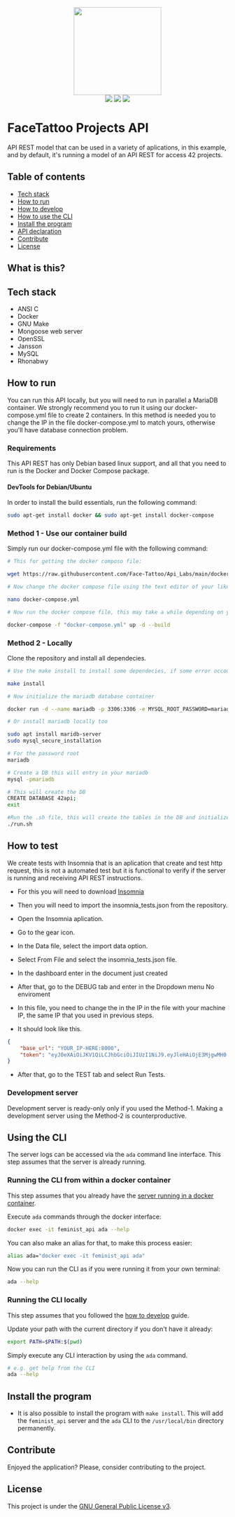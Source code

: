 <div>
  <div align="center">
    <img src="https://avatars.githubusercontent.com/u/91300229?s=400&u=9519ad33ea9af71ef9b8f4d249fd3155a89ab84c&v=4" width="200px">
    <div align="center">
     <img src="https://img.shields.io/github/workflow/status/vcwild/feminist-api/build-test-pipeline" />
     <img src="https://img.shields.io/tokei/lines/github/vcwild/feminist-api"/>
     <img src="https://img.shields.io/github/license/vcwild/feminist-api" />
    </div>
  </div>
</div>

# FaceTattoo Projects API

API REST model that can be used in a variety of aplications, in this example, and by default, it's running a model of an API REST for access 42 projects. 

## Table of contents

- [Tech stack](#tech-stack)
- [How to run](#how-to-run)
- [How to develop](#development-builds)
- [How to use the CLI](#using-the-cli)
- [Install the program](#install-the-program)
- [API declaration](docs/api.md)
- [Contribute](#contribute)
- [License](#LICENSE)

## What is this?

## Tech stack

- ANSI C
- Docker
- GNU Make
- Mongoose web server
- OpenSSL
- Jansson
- MySQL
- Rhonabwy

## How to run

You can run this API locally, but you will need to run in parallel a MariaDB container. We strongly recommend you to run it using our docker-compose.yml file to create 2 containers. In this method is needed you to change the IP in the file docker-compose.yml to match yours, otherwise you'll have database connection problem. 

### Requirements

This API REST has only Debian based linux support, and all that you need to run is the Docker and Docker Compose package.

#### DevTools for Debian/Ubuntu

In order to install the build essentials, run the following command:

```sh
sudo apt-get install docker && sudo apt-get install docker-compose
```

### Method 1 - Use our container build

 Simply run our docker-compose.yml file with the following command:

```sh
# This for getting the docker composo file:

wget https://raw.githubusercontent.com/Face-Tattoo/Api_Labs/main/docker-compose.yml\?token\=GHSAT0AAAAAABRADJ3ZMAQ7E3OQUC3FZZBMYQ3WKJQ -o docker-compose.yml

# Now change the docker compose file using the text editor of your like, in this example we will use vim. 

nano docker-compose.yml

# Now run the docker compose file, this may take a while depending on your internet connection. 

docker-compose -f "docker-compose.yml" up -d --build
```
### Method 2 - Locally

Clone the repository and install all dependecies.

```sh
# Use the make install to install some dependecies, if some error occour, see the list of dependecies and try to install with another method. 

make install

# Now initialize the mariadb database container

docker run -d --name mariadb -p 3306:3306 -e MYSQL_ROOT_PASSWORD=mariadb -e MYSQL_DATABASE=42api mariadb:latest

# Or install mariadb locally too

sudo apt install maridb-server
sudo mysql_secure_installation

# For the password root
mariadb

# Create a DB this will entry in your mariadb
mysql -pmariadb

# This will create the DB
CREATE DATABASE 42api;
exit

#Run the .sh file, this will create the tables in the DB and initialize the server. 
./run.sh
```

## How to test

We create tests with Insomnia that is an aplication that create and test http request, this is not a automated test but it is functional to verify if the server is running and receiving API REST instructions. 

- For this you will need to download [Insomnia](https://insomnia.rest/download)

- Then you will need to import the insomnia_tests.json from the repository.

- Open the Insomnia aplication.

- Go to the gear icon.

- In the Data file, select the import data option.

- Select From File and select the insomnia_tests.json file. 

- In the dashboard enter in the document just created

- After that, go to the DEBUG tab and enter in the Dropdown menu No enviroment

- In this file, you need to change the in the IP in the file with your machine IP, the same IP that you used in previous steps.

- It should look like this. 

```json
{
	"base_url": "YOUR_IP-HERE:8000",
	"token": "eyJ0eXAiOiJKV1QiLCJhbGciOiJIUzI1NiJ9.eyJleHAiOjE3MjgwMH0.ddOza6DgJ92OvnC5v5sx1bGW7-9wMUk5Rbey9SxELDI"
}
```

- After that, go to the TEST tab and select Run Tests. 

### Development server

Development server is ready-only only if you used the Method-1. Making a development server using the Method-2 is counterproductive.

## Using the CLI

The server logs can be accessed via the `ada` command line interface. This step assumes that the server is already running.

### Running the CLI from within a docker container

This step assumes that you already have the [server running in a docker container](#how-to-run).

Execute `ada` commands through the docker interface:

```sh
docker exec -it feminist_api ada --help
```

You can also make an alias for that, to make this process easier:

```sh
alias ada="docker exec -it feminist_api ada"
```

Now you can run the CLI as if you were running it from your own terminal:

```sh
ada --help
```

### Running the CLI locally

This step assumes that you followed the [how to develop](#how-to-develop) guide.

Update your path with the current directory if you don't have it already:

```sh
export PATH=$PATH:$(pwd)
```

Simply execute any CLI interaction by using the `ada` command.

```sh
# e.g. get help from the CLI
ada --help
```

## Install the program

- It is also possible to install the program with `make install`. This will add the `feminist_api` server and the `ada` CLI to the `/usr/local/bin` directory permanently.

## Contribute

Enjoyed the application? Please, consider contributing to the project.

## License

This project is under the [GNU General Public License v3](LICENSE).

